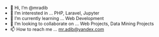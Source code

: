 - 👋 Hi, I’m @mradib
- 👀 I’m interested in ... PHP, Laravel, Jupyter
- 🌱 I’m currently learning ... Web Development
- 💞️ I’m looking to collaborate on ... Web Projects, Data Mining Projects
- 📫 How to reach me ... mr.adib@yandex.com

<!---
mradib/mradib is a ✨ special ✨ repository because its `README.md` (this file) appears on your GitHub profile.
You can click the Preview link to take a look at your changes.
--->
